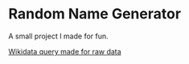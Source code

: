# Random Name Generator

A small project I made for fun.





[Wikidata query made for raw data](https://w.wiki/EXvc)